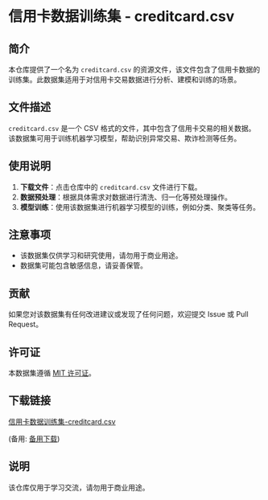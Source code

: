 # 信用卡数据训练集 - creditcard.csv

## 简介

本仓库提供了一个名为 `creditcard.csv` 的资源文件，该文件包含了信用卡数据的训练集。此数据集适用于对信用卡交易数据进行分析、建模和训练的场景。

## 文件描述

`creditcard.csv` 是一个 CSV 格式的文件，其中包含了信用卡交易的相关数据。该数据集可用于训练机器学习模型，帮助识别异常交易、欺诈检测等任务。

## 使用说明

1. **下载文件**：点击仓库中的 `creditcard.csv` 文件进行下载。
2. **数据预处理**：根据具体需求对数据进行清洗、归一化等预处理操作。
3. **模型训练**：使用该数据集进行机器学习模型的训练，例如分类、聚类等任务。

## 注意事项

- 该数据集仅供学习和研究使用，请勿用于商业用途。
- 数据集可能包含敏感信息，请妥善保管。

## 贡献

如果您对该数据集有任何改进建议或发现了任何问题，欢迎提交 Issue 或 Pull Request。

## 许可证

本数据集遵循 [MIT 许可证](https://opensource.org/licenses/MIT)。

## 下载链接
[信用卡数据训练集-creditcard.csv](https://pan.quark.cn/s/bbefe19426dd) 

(备用: [备用下载](https://pan.baidu.com/s/1pbojR8usz2rBzmnPM2su9g?pwd=1234))

## 说明

该仓库仅用于学习交流，请勿用于商业用途。
